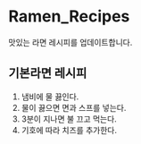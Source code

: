 # Ramen_Recipes
맛있는 라면 레시피를 업데이트합니다.
## 기본라면 레시피
1. 냄비에 물 끓인다.
1. 물이 끓으면 면과 스프를 넣는다.
1. 3분이 지나면 불 끄고 먹는다.
1. 기호에 따라 치즈를 추가한다.

